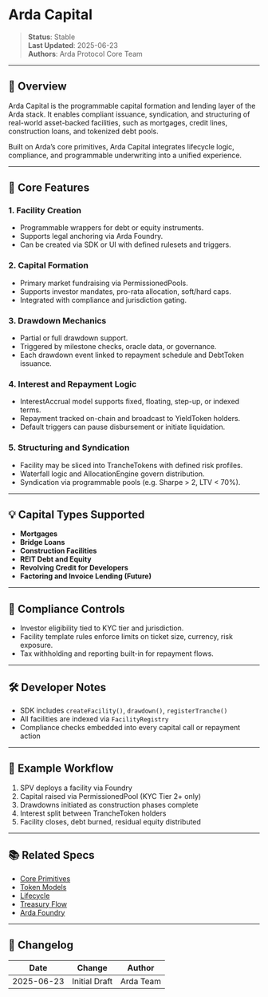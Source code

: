 # Arda Capital

> **Status**: Stable  
> **Last Updated**: 2025-06-23  
> **Authors**: Arda Protocol Core Team

---

## 🧭 Overview

Arda Capital is the programmable capital formation and lending layer of the Arda stack. It enables compliant issuance, syndication, and structuring of real-world asset-backed facilities, such as mortgages, credit lines, construction loans, and tokenized debt pools.

Built on Arda’s core primitives, Arda Capital integrates lifecycle logic, compliance, and programmable underwriting into a unified experience.

---

## 🧱 Core Features

### 1. **Facility Creation**
- Programmable wrappers for debt or equity instruments.
- Supports legal anchoring via Arda Foundry.
- Can be created via SDK or UI with defined rulesets and triggers.

### 2. **Capital Formation**
- Primary market fundraising via PermissionedPools.
- Supports investor mandates, pro-rata allocation, soft/hard caps.
- Integrated with compliance and jurisdiction gating.

### 3. **Drawdown Mechanics**
- Partial or full drawdown support.
- Triggered by milestone checks, oracle data, or governance.
- Each drawdown event linked to repayment schedule and DebtToken issuance.

### 4. **Interest and Repayment Logic**
- InterestAccrual model supports fixed, floating, step-up, or indexed terms.
- Repayment tracked on-chain and broadcast to YieldToken holders.
- Default triggers can pause disbursement or initiate liquidation.

### 5. **Structuring and Syndication**
- Facility may be sliced into TrancheTokens with defined risk profiles.
- Waterfall logic and AllocationEngine govern distribution.
- Syndication via programmable pools (e.g. Sharpe > 2, LTV < 70%).

---

## 💡 Capital Types Supported

- **Mortgages**
- **Bridge Loans**
- **Construction Facilities**
- **REIT Debt and Equity**
- **Revolving Credit for Developers**
- **Factoring and Invoice Lending (Future)**

---

## 📜 Compliance Controls

- Investor eligibility tied to KYC tier and jurisdiction.
- Facility template rules enforce limits on ticket size, currency, risk exposure.
- Tax withholding and reporting built-in for repayment flows.

---

## 🛠️ Developer Notes

- SDK includes `createFacility()`, `drawdown()`, `registerTranche()`
- All facilities are indexed via `FacilityRegistry`
- Compliance checks embedded into every capital call or repayment action

---

## 🧪 Example Workflow

1. SPV deploys a facility via Foundry
2. Capital raised via PermissionedPool (KYC Tier 2+ only)
3. Drawdowns initiated as construction phases complete
4. Interest split between TrancheToken holders
5. Facility closes, debt burned, residual equity distributed

---

## 📚 Related Specs

- [Core Primitives](../protocol/core-primitives.md)
- [Token Models](../protocol/token-models.md)
- [Lifecycle](../protocol/lifecycle.md)
- [Treasury Flow](../protocol/treasury-flow.md)
- [Arda Foundry](arda-foundry.md)

---

## 🧭 Changelog

| Date       | Change           | Author       |
|------------|------------------|--------------|
| 2025-06-23 | Initial Draft    | Arda Team    |
